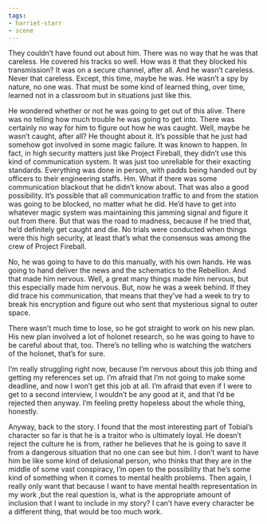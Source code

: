 ```yaml
---
tags:
- harriet-starr
- scene
---
```


They couldn’t have found out about him. There was no way that he was
that careless. He covered his tracks so well. How was it that they
blocked his transmission? It was on a secure channel, after all. And he
wasn’t careless. Never that careless. Except, this time, maybe he was.
He wasn’t a spy by nature, no one was. That must be some kind of learned
thing, over time, learned not in a classroom but in situations just like
this.

He wondered whether or not he was going to get out of this alive. There
was no telling how much trouble he was going to get into. There was
certainly no way for him to figure out how he was caught. Well, maybe he
wasn’t caught, after all? He thought about it. It’s possible that he
just had somehow got involved in some magic failure. It was known to
happen. In fact, in high security matters just like Project Fireball,
they didn’t use this kind of communication system. It was just too
unreliable for their exacting standards. Everything was done in person,
with padds being handed out by officers to their engineering staffs. Hm.
What if there was some communication blackout that he didn’t know about.
That was also a good possibility. It’s possible that all communication
traffic to and from the station was going to be blocked, no matter what
he did. He’d have to get into whatever magic system was maintaining this
jamming signal and figure it out from there. But that was the road to
madness, because if he tried that, he’d definitely get caught and die.
No trials were conducted when things were this high security, at least
that’s what the consensus was among the crew of Project Fireball.

No, he was going to have to do this manually, with his own hands. He was
going to hand deliver the news and the schematics to the Rebellion. And
that made him nervous. Well, a great many things made him nervous, but
this especially made him nervous. But, now he was a week behind. If they
did trace his communication, that means that they’ve had a week to try
to break his encryption and figure out who sent that mysterious signal
to outer space.

There wasn’t much time to lose, so he got straight to work on his new
plan. His new plan involved a lot of holonet research, so he was going
to have to be careful about that, too. There’s no telling who is
watching the watchers of the holonet, that’s for sure.

I’m really struggling right now, because I’m nervous about this job
thing and getting my references set up. I’m afraid that I’m not going to
make some deadline, and now I won’t get this job at all. I’m afraid that
even if I were to get to a second interview, I wouldn’t be any good at
it, and that I’d be rejected then anyway. I’m feeling pretty hopeless
about the whole thing, honestly.

Anyway, back to the story. I found that the most interesting part of
Tobial’s character so far is that he is a traitor who is ultimately
loyal. He doesn’t reject the culture he is from, rather he believes that
he is going to save it from a dangerous situation that no one can see
but him. I don’t want to have him be like some kind of delusional
person, who thinks that they are in the middle of some vast conspiracy,
I’m open to the possibility that he’s some kind of something when it
comes to mental health problems. Then again, I really only want that
because I want to have mental health representation in my work ,but the
real question is, what is the appropriate amount of inclusion that I
want to include in my story? I can’t have every character be a different
thing, that would be too much work.